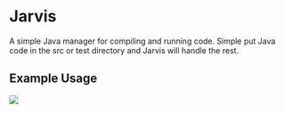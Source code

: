 # Jarvis

A simple Java manager for compiling and running code. Simple put Java code in the src or test directory and Jarvis will handle the rest.

## Example Usage
![](http://f.cl.ly/items/0a2r2F1t210t3L3p1A18/Screen%20Shot%202012-11-07%20at%202.23.26%20AM.png)